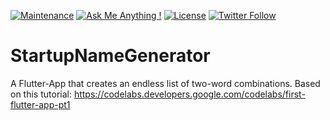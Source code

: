 [![Maintenance](https://img.shields.io/badge/Maintained%3F-yes-brightgreen.svg)](https://github.com/matthiaszarzecki/StartupNameGenerator/graphs/commit-activity) [![Ask Me Anything !](https://img.shields.io/badge/Ask%20me-anything-1abc9c.svg)](http://www.matthiaszarzecki.com) [![License](https://img.shields.io/badge/License-CC-blue.svg)](https://en.wikipedia.org/wiki/Creative_Commons_license) [![Twitter Follow](https://img.shields.io/twitter/follow/matthias_code.svg?style=social&label=Follow)](https://twitter.com/matthias_code)

# StartupNameGenerator

A Flutter-App that creates an endless list of two-word combinations. Based on this tutorial: https://codelabs.developers.google.com/codelabs/first-flutter-app-pt1
